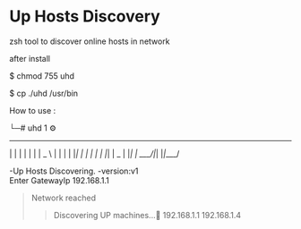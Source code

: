 # Up Hosts Discovery
zsh tool to discover online hosts in network

after install

$ chmod 755 uhd

$ cp ./uhd /usr/bin

How to use :


└─# uhd                                                                     1 ⚙
 _   _ _   _ ____  
| | | | | | |  _ \ 
| | | | |_| | | | |
| |_| |  _  | |_| |
 \___/|_| |_|____/ 
                   
-Up Hosts Discovering. 
-version:v1  
Enter GatewayIp
192.168.1.1
>Network reached 
>>Discovering UP machines...🦅
192.168.1.1
192.168.1.4


